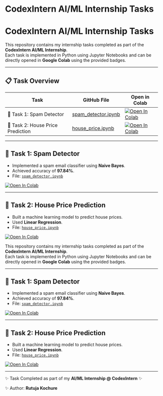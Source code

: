 # CodexIntern AI/ML Internship Tasks
# CodexIntern AI/ML Internship Tasks

This repository contains my internship tasks completed as part of the **CodexIntern AI/ML Internship**.  
Each task is implemented in Python using Jupyter Notebooks and can be directly opened in **Google Colab** using the provided badges.

---

## 📋 Task Overview

| Task | GitHub File | Open in Colab |
|------|-------------|---------------|
| 📌 Task 1: Spam Detector | [spam_detector.ipynb](./spam_detector.ipynb) | [![Open In Colab](https://colab.research.google.com/assets/colab-badge.svg)](https://colab.research.google.com/github/Rutu-Kochure/CodexIntern-AI-ML-Tasks/blob/main/spam_detector.ipynb) |
| 📌 Task 2: House Price Prediction | [house_price.ipynb](./house_price.ipynb) | [![Open In Colab](https://colab.research.google.com/assets/colab-badge.svg)](https://colab.research.google.com/github/Rutu-Kochure/CodexIntern-AI-ML-Tasks/blob/main/house_price.ipynb) |

---

## 📌 Task 1: Spam Detector
- Implemented a spam email classifier using **Naive Bayes**.
- Achieved accuracy of **97.84%**.
- File: [`spam_detector.ipynb`](./spam_detector.ipynb)

[![Open In Colab](https://colab.research.google.com/assets/colab-badge.svg)](https://colab.research.google.com/github/Rutu-Kochure/CodexIntern-AI-ML-Tasks/blob/main/spam_detector.ipynb)

---

## 📌 Task 2: House Price Prediction
- Built a machine learning model to predict house prices.
- Used **Linear Regression**.
- File: [`house_price.ipynb`](./house_price.ipynb)

[![Open In Colab](https://colab.research.google.com/assets/colab-badge.svg)](https://colab.research.google.com/github/Rutu-Kochure/CodexIntern-AI-ML-Tasks/blob/main/house_price.ipynb)

This repository contains my internship tasks completed as part of the **CodexIntern AI/ML Internship**.  
Each task is implemented in Python using Jupyter Notebooks and can be directly opened in **Google Colab** using the provided badges.

---

## 📌 Task 1: Spam Detector
- Implemented a spam email classifier using **Naive Bayes**.  
- Achieved accuracy of **97.84%**.  
- File: [`spam_detector.ipynb`](./spam_detector.ipynb)  

[![Open In Colab](https://colab.research.google.com/assets/colab-badge.svg)](https://colab.research.google.com/github/Rutu-Kochure/CodexIntern-AI_ML-Tasks/blob/main/spam_detector.ipynb)

---

## 📌 Task 2: House Price Prediction
- Built a machine learning model to predict house prices.  
- Used **Linear Regression**.  
- File: [`house_price.ipynb`](./house_price.ipynb)  

[![Open In Colab](https://colab.research.google.com/assets/colab-badge.svg)](https://colab.research.google.com/github/Rutu-Kochure/CodexIntern-AI_ML-Tasks/blob/main/house_price.ipynb)

---



✨ Task Completed as part of my **AI/ML Internship @ CodexIntern** ✨



✨ Author: **Rutuja Kochure**
